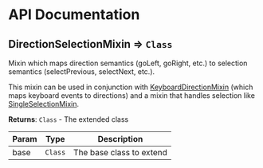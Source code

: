 # API Documentation
<a name="module_DirectionSelectionMixin"></a>

## DirectionSelectionMixin ⇒ <code>Class</code>
Mixin which maps direction semantics (goLeft, goRight, etc.) to selection
semantics (selectPrevious, selectNext, etc.).

This mixin can be used in conjunction with
[KeyboardDirectionMixin](KeyboardDirectionMixin) (which maps keyboard
events to directions) and a mixin that handles selection like
[SingleSelectionMixin](SingleSelectionMixin).

**Returns**: <code>Class</code> - The extended class  

| Param | Type | Description |
| --- | --- | --- |
| base | <code>Class</code> | The base class to extend |

